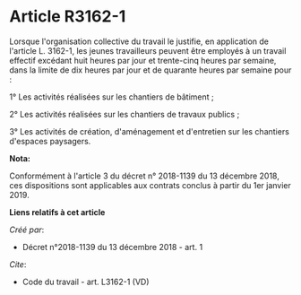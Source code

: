 # Article R3162-1

Lorsque l'organisation collective du travail le justifie, en application de l'article L. 3162-1, les jeunes travailleurs
peuvent être employés à un travail effectif excédant huit heures par jour et trente-cinq heures par semaine, dans la limite
de dix heures par jour et de quarante heures par semaine pour : 

1° Les activités réalisées sur les chantiers de bâtiment ; 

2° Les activités réalisées sur les chantiers de travaux publics ; 

3° Les activités de création, d'aménagement et d'entretien sur les chantiers d'espaces paysagers.

**Nota:**

Conformément à l'article 3 du décret n° 2018-1139 du 13 décembre 2018, ces dispositions sont applicables aux contrats conclus
à partir du 1er janvier 2019.

**Liens relatifs à cet article**

_Créé par_:

  - Décret n°2018-1139 du 13 décembre 2018 - art. 1

_Cite_:

  - Code du travail - art. L3162-1 (VD)
